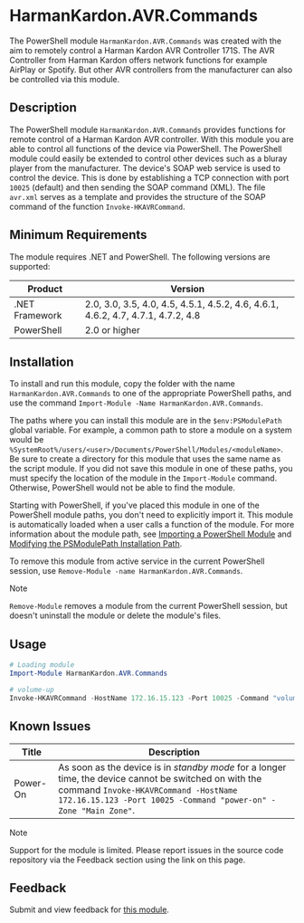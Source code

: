 # HarmanKardon.AVR.Commands
The PowerShell module `HarmanKardon.AVR.Commands` was created with the aim to remotely control a Harman Kardon AVR Controller 171S. The AVR Controller from Harman Kardon offers network functions for example AirPlay or Spotify. But other AVR controllers from the manufacturer can also be controlled via this module.

## Description
The PowerShell module `HarmanKardon.AVR.Commands` provides functions for remote control of a Harman Kardon AVR controller. With this module you are able to control all functions of the device via PowerShell. The PowerShell module could easily be extended to control other devices such as a bluray player from the manufacturer. The device's SOAP web service is used to control the device. This is done by establishing a TCP connection with port `10025` (default) and then sending the SOAP command (XML). The file `avr.xml` serves as a template and provides the structure of the SOAP command of the function `Invoke-HKAVRCommand`.

## Minimum Requirements
The module requires .NET and PowerShell. The following versions are supported:

|Product|Version|
|---|---|
|.NET Framework|2.0, 3.0, 3.5, 4.0, 4.5, 4.5.1, 4.5.2, 4.6, 4.6.1, 4.6.2, 4.7, 4.7.1, 4.7.2, 4.8|
|PowerShell|2.0 or higher|

## Installation
To install and run this module, copy the folder with the name `HarmanKardon.AVR.Commands` to one of the appropriate PowerShell paths, and use the command `Import-Module -Name HarmanKardon.AVR.Commands`.

The paths where you can install this module are in the `$env:PSModulePath` global variable. For example, a common path to store a module on a system would be `%SystemRoot%/users/<user>/Documents/PowerShell/Modules/<moduleName>`. Be sure to create a directory for this module that uses the same name as the script module. If you did not save this module in one of these paths, you must specify the location of the module in the `Import-Module` command. Otherwise, PowerShell would not be able to find the module.

Starting with PowerShell, if you've placed this module in one of the PowerShell module paths, you don't need to explicitly import it. This module is automatically loaded when a user calls a function of the module. For more information about the module path, see [Importing a PowerShell Module](https://docs.microsoft.com/en-us/powershell/scripting/developer/module/importing-a-powershell-module?view=powershell-7.1) and [Modifying the PSModulePath Installation Path](https://docs.microsoft.com/en-us/powershell/scripting/developer/module/modifying-the-psmodulepath-installation-path?view=powershell-7.1).

To remove this module from active service in the current PowerShell session, use `Remove-Module -name HarmanKardon.AVR.Commands`.

> [!Note]
> `Remove-Module` removes a module from the current PowerShell session, but doesn't uninstall the module or delete the module's files.

## Usage
````PowerShell
# Loading module
Import-Module HarmanKardon.AVR.Commands

# volume-up
Invoke-HKAVRCommand -HostName 172.16.15.123 -Port 10025 -Command "volume-up" -Zone "Main Zone"
````

## Known Issues

|Title|Description|
|---|---|
|Power-On|As soon as the device is in *standby mode* for a longer time, the device cannot be switched on with the command `Invoke-HKAVRCommand -HostName 172.16.15.123 -Port 10025 -Command "power-on" -Zone "Main Zone"`.|

>[!Note]
>Support for the module is limited. Please report issues in the source code repository via the Feedback section using the link on this page.

## Feedback
Submit and view feedback for [this module](https://github.com/lmissel/HarmanKardon.AVR.Commands/issues/new).
